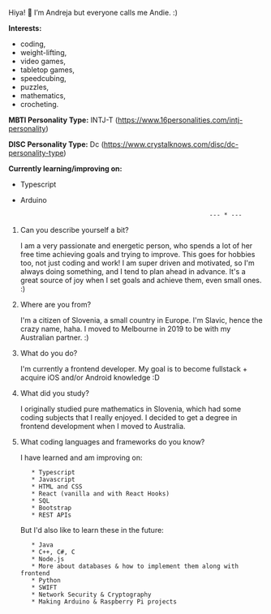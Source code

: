   Hiya! :cherry_blossom: I’m Andreja but everyone calls me Andie. :)

   **Interests:** 
   - coding, 
   - weight-lifting, 
   - video games, 
   - tabletop games, 
   - speedcubing, 
   - puzzles, 
   - mathematics, 
   - crocheting.

   **MBTI Personality Type:** INTJ-T (https://www.16personalities.com/intj-personality)
   
   **DISC Personality Type:** Dc (https://www.crystalknows.com/disc/dc-personality-type)
  
  
   **Currently learning/improving on:** 
   - Typescript
   - Arduino
  
  
                                                             --- * ---

1. Can you describe yourself a bit? 

      I am a very passionate and energetic person, who spends a lot of her free time achieving goals and trying to improve. 
      This goes for hobbies too, not just coding and work! I am super driven and motivated, so I'm always doing something, 
      and I tend to plan ahead in advance. It's a great source of joy when I set goals and achieve them, even small ones. :)

2. Where are you from? 

      I'm a citizen of Slovenia, a small country in Europe. I'm Slavic, hence the crazy name, haha. 
      I moved to Melbourne in 2019 to be with my Australian partner. :)

3. What do you do?

      I'm currently a frontend developer. My goal is to become fullstack + acquire iOS and/or Android knowledge :D
      
4. What did you study? 

      I originally studied pure mathematics in Slovenia, which had some coding subjects that I really enjoyed. 
      I decided to get a degree in frontend development when I moved to Australia. 
      
5. What coding languages and frameworks do you know? 

      I have learned and am improving on:
      
          * Typescript
          * Javascript
          * HTML and CSS
          * React (vanilla and with React Hooks)
          * SQL
          * Bootstrap
          * REST APIs
      
      But I'd also like to learn these in the future: 
      
          * Java
          * C++, C#, C
          * Node.js
          * More about databases & how to implement them along with frontend
          * Python
          * SWIFT
          * Network Security & Cryptography
          * Making Arduino & Raspberry Pi projects

<!---
AndrejaKardos/AndrejaKardos is a ✨ special ✨ repository because its `README.md` (this file) appears on your GitHub profile.
You can click the Preview link to take a look at your changes.
--->
